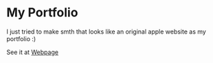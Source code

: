 # My Portfolio

I just tried to make smth that looks like an original apple website as my portfolio :)

See it at [Webpage](https://port.slxt.org)
